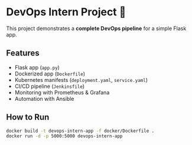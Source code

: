 # DevOps Intern Project 🚀

This project demonstrates a **complete DevOps pipeline** for a simple Flask app.

## Features
- Flask app (`app.py`)
- Dockerized app (`Dockerfile`)
- Kubernetes manifests (`deployment.yaml`, `service.yaml`)
- CI/CD pipeline (`Jenkinsfile`)
- Monitoring with Prometheus & Grafana
- Automation with Ansible

## How to Run
```bash
docker build -t devops-intern-app -f docker/Dockerfile .
docker run -d -p 5000:5000 devops-intern-app

